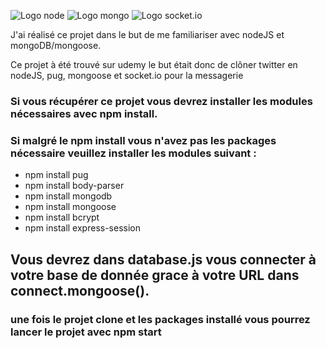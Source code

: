 ![Logo node](https://miro.medium.com/max/930/0*MNVJq_8e0SJoqZb5.jpg)
![Logo mongo](https://www.bleepstatic.com/images/news/u/986406/Logos/MongoDB-Logo.jpg)
![Logo socket.io](https://cdn-images-1.medium.com/max/1200/0*Ycp0d6CqDMIGWBrY.png)

<p>J'ai réalisé ce projet dans le but de me familiariser avec nodeJS et mongoDB/mongoose.</p>
<p>Ce projet à été trouvé sur udemy le but était donc de clôner twitter en nodeJS, pug, mongoose et socket.io pour la messagerie</p>

### Si vous récupérer ce projet vous devrez installer les modules nécessaires avec npm install.
### Si malgré le npm install vous n'avez pas les packages nécessaire veuillez installer les modules suivant :
<ul>
    <li>npm install pug</li>
    <li>npm install body-parser</li>
    <li>npm install mongodb</li>
    <li>npm install mongoose</li>
    <li>npm install bcrypt</li>
    <li>npm install express-session</li>
</ul>

## Vous devrez dans database.js vous connecter à votre base de donnée grace à votre URL dans connect.mongoose().

### une fois le projet clone et les packages installé vous pourrez lancer le projet avec npm start